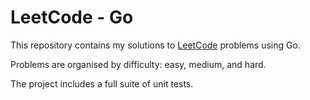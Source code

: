 # LeetCode - Go

This repository contains my solutions to [LeetCode](https://leetcode.com/) problems using Go.

Problems are organised by difficulty: easy, medium, and hard.

The project includes a full suite of unit tests.